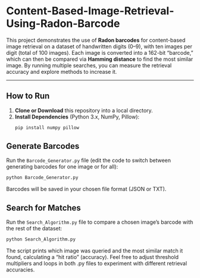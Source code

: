 # Content-Based-Image-Retrieval-Using-Radon-Barcode 

This project demonstrates the use of **Radon barcodes** for content-based image retrieval on a dataset of handwritten digits (0–9), with ten images per digit (total of 100 images). Each image is converted into a 162-bit “barcode,” which can then be compared via **Hamming distance** to find the most similar image. By running multiple searches, you can measure the retrieval accuracy and explore methods to increase it.

---

## How to Run

1. **Clone or Download** this repository into a local directory.  
2. **Install Dependencies** (Python 3.x, NumPy, Pillow):
   ```bash
   pip install numpy pillow
## Generate Barcodes

Run the `Barcode_Generator.py` file (edit the code to switch between generating barcodes for one image or for all):

```bash
python Barcode_Generator.py 
```
Barcodes will be saved in your chosen file format (JSON or TXT).

## Search for Matches

Run the `Search_Algorithm.py` file to compare a chosen image’s barcode with the rest of the dataset:

```bash
python Search_Algorithm.py
```
The script prints which image was queried and the most similar match it found, calculating a “hit ratio” (accuracy).
Feel free to adjust threshold multipliers and loops in both .py files to experiment with different retrieval accuracies.
